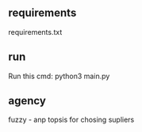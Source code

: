 ## requirements
  requirements.txt

## run
  Run this cmd: python3 main.py

## agency
fuzzy - anp topsis for chosing supliers
